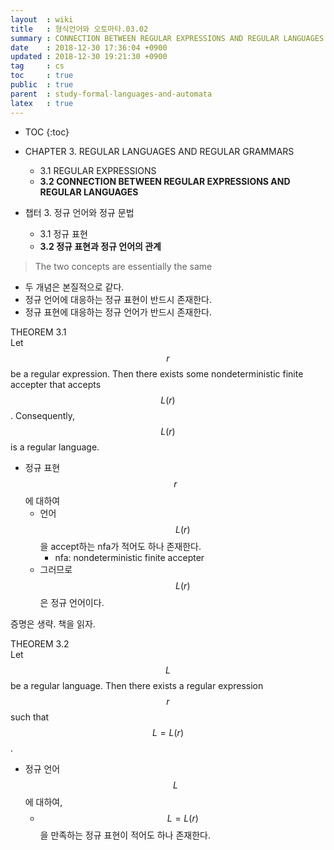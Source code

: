 ```yaml
---
layout  : wiki
title   : 형식언어와 오토마타.03.02
summary : CONNECTION BETWEEN REGULAR EXPRESSIONS AND REGULAR LANGUAGES
date    : 2018-12-30 17:36:04 +0900
updated : 2018-12-30 19:21:30 +0900
tag     : cs
toc     : true
public  : true
parent  : study-formal-languages-and-automata
latex   : true
---
```

* TOC
{:toc}

* CHAPTER 3. REGULAR LANGUAGES AND REGULAR GRAMMARS
    * 3.1 REGULAR EXPRESSIONS
    * **3.2 CONNECTION BETWEEN REGULAR EXPRESSIONS AND REGULAR LANGUAGES**
* 챕터 3. 정규 언어와 정규 문법
    * 3.1 정규 표현
    * **3.2 정규 표현과 정규 언어의 관계**

> The two concepts are essentially the same

* 두 개념은 본질적으로 같다.
* 정규 언어에 대응하는 정규 표현이 반드시 존재한다.
* 정규 표현에 대응하는 정규 언어가 반드시 존재한다.

>
THEOREM 3.1  
Let $$r$$ be a regular expression.
Then there exists some nondeterministic finite accepter that accepts $$L(r)$$.
Consequently, $$L(r)$$ is a regular language.

* 정규 표현 $$r$$에 대하여
    * 언어 $$L(r)$$을 accept하는 nfa가 적어도 하나 존재한다.
        * nfa: nondeterministic finite accepter
    * 그러므로 $$L(r)$$은 정규 언어이다.

증명은 생략. 책을 읽자.

>
THEOREM 3.2  
Let $$L$$ be a regular language.
Then there exists a regular expression $$r$$ such that $$L = L(r)$$.

* 정규 언어 $$L$$에 대하여,
    * $$L = L(r)$$을 만족하는 정규 표현이 적어도 하나 존재한다.

